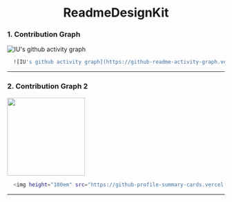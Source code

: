 <h1 align="center"> ReadmeDesignKit </h1>

<h3>1. Contribution Graph </h3> 

![IU's github activity graph](https://github-readme-activity-graph.vercel.app/graph?username=IU-Studies&theme=react-dark&hide_border=true)

```bash
  ![IU's github activity graph](https://github-readme-activity-graph.vercel.app/graph?username=IU-Studies&theme=react-dark&hide_border=true)
```

---

<h3>2. Contribution Graph 2 </h3> 

<img height="180em" src="https://github-profile-summary-cards.vercel.app/api/cards/profile-details?username=IU-Studies&theme=transparent" />

```bash
  <img height="180em" src="https://github-profile-summary-cards.vercel.app/api/cards/profile-details?username=IU-Studies&theme=transparent" />
```

---
